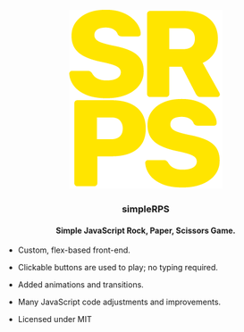 <p align="center">
<img src="/favicon/srps-git-2.png" alt="srps logo">
</p>

<h3 align="center">simpleRPS</h3>
<h4 align="center">Simple JavaScript Rock, Paper, Scissors Game.</h4>

* Custom, flex-based front-end.
* Clickable buttons are used to play; no typing required.
* Added animations and transitions.
* Many JavaScript code adjustments and improvements.

* Licensed under MIT
